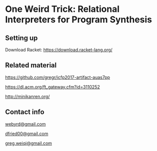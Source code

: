 # One Weird Trick: Relational Interpreters for Program Synthesis


## Setting up

Download Racket: https://download.racket-lang.org/


## Related material

https://github.com/gregr/icfp2017-artifact-auas7pp

https://dl.acm.org/ft_gateway.cfm?id=3110252

http://minikanren.org/


## Contact info

webyrd@gmail.com

dfried00@gmail.com

greg.weiqi@gmail.com
